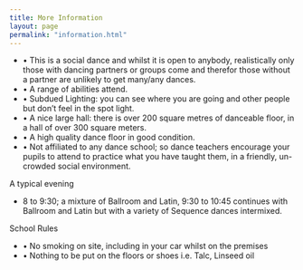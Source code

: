 ```yaml
---
title: More Information
layout: page
permalink: "information.html"
---
```


<ul>
<li>• This is a social dance and whilst it is open to anybody, realistically only those with dancing partners or groups come and therefor those without a partner are unlikely to get many/any dances.</li> 
<li>•	A range of abilities attend.</li>
<li>•	Subdued Lighting: you can see where you are going and other people but don’t feel in the spot light.</li>
<li>•	A nice large hall: there is over 200 square metres of danceable floor, in a hall of over 300 square meters.</li>
<li>• A high quality dance floor in good condition.</li>
<li>•	Not affiliated to any dance school; so dance teachers encourage your pupils to attend to practice what you have taught them, in a friendly, un-crowded social environment.</li>
</ul>

<div class="information-header">
A typical evening
</div>
<ul><li>
8 to 9:30; a mixture of Ballroom and Latin, 9:30 to 10:45 continues with Ballroom and Latin but with a variety of Sequence dances intermixed.
</li></ul>

<div class="information-header">
School Rules
</div>
<ul>
<li>•	No smoking on site, including in your car whilst on the premises</li>
<li>•	Nothing to be put on the floors or shoes  i.e. Talc, Linseed oil</li>
</ul>
